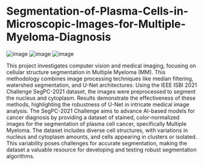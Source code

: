# Segmentation-of-Plasma-Cells-in-Microscopic-Images-for-Multiple-Myeloma-Diagnosis
![image](https://github.com/karthikjayant/Segmentation-of-Plasma-Cells-in-Microscopic-Images-for-Multiple-Myeloma-Diagnosis/assets/92135595/f50d00e1-449c-4495-b498-220045ebaf12)
![image](https://github.com/karthikjayant/Segmentation-of-Plasma-Cells-in-Microscopic-Images-for-Multiple-Myeloma-Diagnosis/assets/92135595/70151c42-fd1a-4ab5-a493-be0374be78be)
![image](https://github.com/karthikjayant/Segmentation-of-Plasma-Cells-in-Microscopic-Images-for-Multiple-Myeloma-Diagnosis/assets/92135595/3ec8b11a-2ad8-4e45-8a9d-28de6a869d14)

This project investigates computer vision and medical imaging, focusing on cellular structure segmentation in Multiple Myeloma (MM). This methodology combines image processing techniques like median filtering, watershed segmentation, and U-Net architectures. Using the IEEE ISBI 2021 Challenge SegPC-2021 dataset, the images were preprocessed to segment the nucleus and cytoplasm. Results demonstrate the effectiveness of these methods, highlighting the robustness of U-Net in intricate medical image analysis.
The SegPC-2021 Challenge aims to advance AI-based models for cancer diagnosis by providing a dataset of stained, color-normalized images for the segmentation of plasma cell cancer, specifically Multiple Myeloma. The dataset includes diverse cell structures, with variations in nucleus and cytoplasm amounts, and cells appearing in clusters or isolated. This variability poses challenges for accurate segmentation, making the dataset a valuable resource for developing and testing robust segmentation algorithms.
